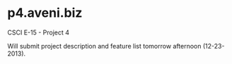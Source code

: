 p4.aveni.biz
============

CSCI E-15 - Project 4

Will submit project description and feature list tomorrow afternoon (12-23-2013).
